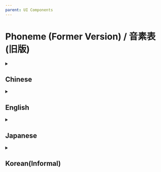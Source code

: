 ```yaml
---
parent: UI Components
---
```



# Phoneme (Former Version) / 音素表 (旧版)
<details>
<summary>
<h2>Chinese</h2>
</summary>
<table>
<tr>
<th>Mandarin<br />X-SAMPA</th>
<th>Type</th>
<th>Example</th>
<th>English Arpabet<br />(Alternative)</th>
<th>Japanese Romaji<br />(Alternative)</th>
</tr>
<tr>
<td>a</td>
<td>vowel</td>
<td>啊 <u>a</u><br />而 <u>e</u>r</td>
<td>ae</td>
<td>a</td>
</tr>
<tr>
<td>A</td>
<td>vowel</td>
<td>昂 <u>a</u>ng </td>
<td>aa</td>
<td>a</td>
</tr>
<tr>
<td>o</td>
<td>vowel</td>
<td>我 w<u>o</u> </td>
<td>ao</td>
<td>o</td>
</tr>
<tr>
<td>@</td>
<td>vowel</td>
<td>恩 <u>e</u>n </td>
<td>ax</td>
<td>e</td>
</tr>
<tr>
<td>e</td>
<td>vowel</td>
<td>黑 h<u>e</u>i </td>
<td>eh</td>
<td>e</td>
</tr>
<tr>
<td>7</td>
<td>vowel</td>
<td>饿 <u>e</u> </td>
<td>ah</td>
<td>o</td>
</tr>
<tr>
<td>U</td>
<td>vowel</td>
<td>红 h<u>o</u>ng </td>
<td>uh</td>
<td>u</td>
</tr>
<tr>
<td>u</td>
<td>vowel</td>
<td>无 w<u>u</u> </td>
<td>uw</td>
<td>u</td>
</tr>
<tr>
<td>i</td>
<td>vowel</td>
<td>一 y<u>i</u> </td>
<td>iy</td>
<td>i</td>
</tr>
<tr>
<td>i\</td>
<td>vowel</td>
<td>四 s<u>i</u> </td>
<td>ih</td>
<td>i</td>
</tr>
<tr>
<td>i`</td>
<td>vowel</td>
<td>十 sh<u>i</u> </td>
<td>uh</td>
<td>u</td>
</tr>
<tr>
<td>y</td>
<td>vowel</td>
<td>与 y<u>ü</u> </td>
<td>iy</td>
<td>i</td>
</tr>
<tr>
<td>AU</td>
<td>diphthong</td>
<td>好 h<u>ao</u> </td>
<td>aa uh</td>
<td>a w</td>
</tr>
<tr>
<td>@U</td>
<td>diphthong</td>
<td>欧 <u>ou</u> </td>
<td>ax uh</td>
<td>o w</td>
</tr>
<tr>
<td>ia</td>
<td>diphthong</td>
<td>家 j<u>ia</u> </td>
<td>y ae</td>
<td>y a</td>
</tr>
<tr>
<td>iA</td>
<td>diphthong</td>
<td>将 j<u>ia</u>ng </td>
<td>y aa</td>
<td>y a</td>
</tr>
<tr>
<td>iAU</td>
<td>diphthong</td>
<td>小 x<u>iao</u> </td>
<td>y aa uh</td>
<td>y a w</td>
</tr>
<tr>
<td>ie</td>
<td>diphthong</td>
<td>些 x<u>ie</u> </td>
<td>y eh</td>
<td>y e</td>
</tr>
<tr>
<td>iE</td>
<td>diphthong</td>
<td>前 q<u>ia</u>n </td>
<td>y eh</td>
<td>y a</td>
</tr>
<tr>
<td>iU</td>
<td>diphthong</td>
<td>穷 q<u>io</u>ng </td>
<td>y uh</td>
<td>y u</td>
</tr>
<tr>
<td>i@U</td>
<td>diphthong</td>
<td>就 j<u>iou</u> </td>
<td>y ax uh</td>
<td>y o w</td>
</tr>
<tr>
<td>y{</td>
<td>diphthong</td>
<td>远 y<u>ua</u>n </td>
<td>iy ae</td>
<td>i a</td>
</tr>
<tr>
<td>yE</td>
<td>diphthong</td>
<td>先 x<u>ia</u>n </td>
<td>iy eh</td>
<td>i e</td>
</tr>
<tr>
<td>ua</td>
<td>diphthong</td>
<td>华 h<u>ua</u> </td>
<td>w ae</td>
<td>w a</td>
</tr>
<tr>
<td>uA</td>
<td>diphthong</td>
<td>狂 k<u>ua</u>ng </td>
<td>w aa</td>
<td>w a</td>
</tr>
<tr>
<td>u@</td>
<td>diphthong</td>
<td>顺 sh<u>u</u>n </td>
<td>w ax</td>
<td>w e</td>
</tr>
<tr>
<td>ue</td>
<td>diphthong</td>
<td>对 d<u>u</u>i </td>
<td>w eh</td>
<td>w e</td>
</tr>
<tr>
<td>uo</td>
<td>diphthong</td>
<td>多 d<u>uo</u> </td>
<td>w ao</td>
<td>w o</td>
</tr>
<tr>
<td>:\i</td>
<td>semivowel</td>
<td>还 ha<u>i</u><br />北 be<u>i</u></td>
<td>ih</td>
<td>e i</td>
</tr>
<tr>
<td>r\`</td>
<td>semivowel</td>
<td>而 e<u>r</u> </td>
<td>er</td>
<td>r</td>
</tr>
<tr>
<td>:n</td>
<td>semivowel</td>
<td>安 a<u>n</u><br />恩 e<u>n<u></td>
<td>n</td>
<td>n</td>
</tr>
<tr>
<td>N</td>
<td>semivowel</td>
<td>横 he<u>ng</u> </td>
<td>ng</td>
<td>N</td>
</tr>
<tr>
<td>p</td>
<td>stop</td>
<td>波 <u>b</u>o </td>
<td>b</td>
<td>b</td>
</tr>
<tr>
<td>ph</td>
<td>stop</td>
<td>坡 <u>p</u>o </td>
<td>p</td>
<td>p</td>
</tr>
<tr>
<td>t</td>
<td>stop</td>
<td>的 <u>d</u>e </td>
<td>d</td>
<td>d</td>
</tr>
<tr>
<td>th</td>
<td>stop</td>
<td>特 <u>t</u>e </td>
<td>t</td>
<td>t</td>
</tr>
<tr>
<td>k</td>
<td>stop</td>
<td>哥 <u>g</u>e </td>
<td>g</td>
<td>g</td>
</tr>
<tr>
<td>kh</td>
<td>stop</td>
<td>可 <u>k</u>e </td>
<td>k</td>
<td>k</td>
</tr>
<tr>
<td>ts\</td>
<td>affricate</td>
<td>几 <u>j</u>i </td>
<td>jh</td>
<td>j</td>
</tr>
<tr>
<td>ts</td>
<td>affricate</td>
<td>字 <u>z</u>i </td>
<td>z</td>
<td>z</td>
</tr>
<tr>
<td>tsh</td>
<td>affricate</td>
<td>次 <u>c</u>i </td>
<td>t s</td>
<td>ts</td>
</tr>
<tr>
<td>ts`</td>
<td>affricate</td>
<td>只 <u>zh</u>i </td>
<td>jh</td>
<td>j</td>
</tr>
<tr>
<td>ts`h</td>
<td>affricate</td>
<td>吃 <u>ch</u>i </td>
<td>ch</td>
<td>ch</td>
</tr>
<tr>
<td>ts\h</td>
<td>affricate(SV Editor)<br />fricative(SV Studio)</td>
<td>七 <u>q</u>i </td>
<td>ch</td>
<td>ch</td>
</tr>
<tr>
<td>x</td>
<td>aspirate</td>
<td>和 <u>h</u>e </td>
<td>hh</td>
<td>h</td>
</tr>
<tr>
<td>f</td>
<td>fricative</td>
<td>佛 <u>f</u>o </td>
<td>f</td>
<td>f</td>
</tr>
<tr>
<td>s</td>
<td>fricative</td>
<td>四 <u>s</u>i </td>
<td>s</td>
<td>s</td>
</tr>
<tr>
<td>s`</td>
<td>fricative</td>
<td>十 <u>sh</u>i </td>
<td>sh</td>
<td>sh</td>
</tr>
<tr>
<td>s\</td>
<td>fricative</td>
<td>西 <u>x</u>i </td>
<td>sh</td>
<td>sh</td>
</tr>
<tr>
<td>m</td>
<td>nasal</td>
<td>末 <u>m</u>o </td>
<td>m</td>
<td>m</td>
</tr>
<tr>
<td>n</td>
<td>nasal</td>
<td>呢 <u>n</u>e </td>
<td>n</td>
<td>n</td>
</tr>
<tr>
<td>l</td>
<td>liquid</td>
<td>了 <u>l</u>e </td>
<td>l</td>
<td>r</td>
</tr>
<tr>
<td>z`</td>
<td>semivowel</td>
<td>日 <u>r</u>i </td>
<td>zh</td>
<td>j</td>
</tr>
<tr>
<td>w</td>
<td>semivowel</td>
<td>哇 <u>w</u>a </td>
<td>w</td>
<td>w</td>
</tr>
<tr>
<td>j</td>
<td>semivowel</td>
<td>亚 <u>y</u>a </td>
<td>y</td>
<td>y</td>
</tr>
<tr>
<td>sil</td>
<td>silence</td>
<td></td>
<td></td>
<td></td>
</tr>
</table>
</details>


<details>
<summary>

<h2>English</h2>
</summary>
<table>
<tr>
<th>Arpabet</th>
<th>Type</th>
<th>Example</th>
<th>X-SAMPA<br />(Alternative)</th>
<th>Japanese Romaji<br />(Alternative)</th>
</tr>
<tr>
<td>aa</td>
<td>vowel</td>
<td>p*al*m</td>
<td>A</td>
<td>a</td>
</tr>
<tr>
<td>ae</td>
<td>vowel</td>
<td>b*a*t</td>
<td>a</td>
<td>a</td>
</tr>
<tr>
<td>ah</td>
<td>vowel</td>
<td>b*u*t</td>
<td>A</td>
<td>a</td>
</tr>
<tr>
<td>ao</td>
<td>vowel</td>
<td>b*ough*t</td>
<td>o</td>
<td>o</td>
</tr>
<tr>
<td>aw</td>
<td>diphthong</td>
<td>ab*ou*t</td>
<td>AU</td>
<td>a u</td>
</tr>
<tr>
<td>ax</td>
<td>vowel</td>
<td>rent*a*l</td>
<td>@</td>
<td>e</td>
</tr>
<tr>
<td>ay</td>
<td>diphthong</td>
<td>b*i*te</td>
<td>a :\i</td>
<td>a e i</td>
</tr>
<tr>
<td>b</td>
<td>stop</td>
<td>*b*uy</td>
<td>p</td>
<td>b</td>
</tr>
<tr>
<td>ch</td>
<td>affricate</td>
<td>*ch*ina</td>
<td>ts`h</td>
<td>ch</td>
</tr>
<tr>
<td>d</td>
<td>stop</td>
<td>*d*ie</td>
<td>t</td>
<td>d</td>
</tr>
<tr>
<td>dx</td>
<td>stop</td>
<td>bu*tt*er</td>
<td>l</td>
<td>r</td>
</tr>
<tr>
<td>dr</td>
<td>affricate</td>
<td>*dr*ive</td>
<td>ts`</td>
<td>j</td>
</tr>
<tr>
<td>dh</td>
<td>fricative</td>
<td>*th*e</td>
<td>ts</td>
<td>z</td>
</tr>
<tr>
<td>eh</td>
<td>vowel</td>
<td>b*e*t</td>
<td>e</td>
<td>e</td>
</tr>
<tr>
<td>er</td>
<td>vowel</td>
<td>b*ir*d</td>
<td>@ r\`</td>
<td>e r</td>
</tr>
<tr>
<td>ey</td>
<td>diphthong</td>
<td>h*ey*</td>
<td>e :\i</td>
<td>e i</td>
</tr>
<tr>
<td>f</td>
<td>fricative</td>
<td>*f*ight</td>
<td>f</td>
<td>f</td>
</tr>
<tr>
<td>g</td>
<td>stop</td>
<td>*g*uy</td>
<td>k</td>
<td>g</td>
</tr>
<tr>
<td>hh</td>
<td>aspirate</td>
<td>*h*igh</td>
<td>x</td>
<td>h</td>
</tr>
<tr>
<td>ih</td>
<td>vowel</td>
<td>b*i*t</td>
<td>i\</td>
<td>i</td>
</tr>
<tr>
<td>iy</td>
<td>vowel</td>
<td>b*ea*t</td>
<td>i</td>
<td>i</td>
</tr>
<tr>
<td>jh</td>
<td>affricate</td>
<td>*j*ust</td>
<td>ts`</td>
<td>j</td>
</tr>
<tr>
<td>k</td>
<td>stop</td>
<td>*k*ite</td>
<td>kh</td>
<td>k</td>
</tr>
<tr>
<td>l</td>
<td>liquid</td>
<td>*l*ie</td>
<td>l</td>
<td>r</td>
</tr>
<tr>
<td>m</td>
<td>nasal</td>
<td>*m*y</td>
<td>m</td>
<td>m</td>
</tr>
<tr>
<td>n</td>
<td>nasal</td>
<td>*n*ose</td>
<td>n</td>
<td>n</td>
</tr>
<tr>
<td>ng</td>
<td>nasal</td>
<td>si*ng*</td>
<td>N</td>
<td>N</td>
</tr>
<tr>
<td>ow</td>
<td>diphthong</td>
<td>b*oa*t</td>
<td>@U</td>
<td>o u</td>
</tr>
<tr>
<td>oy</td>
<td>diphthong</td>
<td>b*oy*</td>
<td>o :\i</td>
<td>o i</td>
</tr>
<tr>
<td>p</td>
<td>stop</td>
<td>*p*ie</td>
<td>ph</td>
<td>p</td>
</tr>
<tr>
<td>r</td>
<td>semivowel</td>
<td>*r*isk</td>
<td>r\`</td>
<td>r</td>
</tr>
<tr>
<td>s</td>
<td>fricative</td>
<td>*s*ay</td>
<td>s</td>
<td>s</td>
</tr>
<tr>
<td>sh</td>
<td>fricative</td>
<td>*sh*y</td>
<td>s`</td>
<td>sh</td>
</tr>
<tr>
<td>t</td>
<td>stop</td>
<td>*t*ie</td>
<td>th</td>
<td>t</td>
</tr>
<tr>
<td>tr</td>
<td>affricate</td>
<td>*tr*ee</td>
<td>ts`h</td>
<td>ch</td>
</tr>
<tr>
<td>th</td>
<td>fricative</td>
<td>*th*ing</td>
<td>s</td>
<td>s</td>
</tr>
<tr>
<td>uh</td>
<td>vowel</td>
<td>b*oo*k</td>
<td>U</td>
<td>u</td>
</tr>
<tr>
<td>uw</td>
<td>vowel</td>
<td>b*oo*t</td>
<td>u</td>
<td>u</td>
</tr>
<tr>
<td>v</td>
<td>fricative</td>
<td>*v*ote</td>
<td>w</td>
<td>v</td>
</tr>
<tr>
<td>w</td>
<td>semivowel</td>
<td>*w*ise</td>
<td>w</td>
<td>w</td>
</tr>
<tr>
<td>y</td>
<td>semivowel</td>
<td>*y*es</td>
<td>j</td>
<td>y</td>
</tr>
<tr>
<td>z</td>
<td>fricative</td>
<td>*z*oo</td>
<td>ts</td>
<td>z</td>
</tr>
<tr>
<td>zh</td>
<td>fricative</td>
<td>mea*s*ure</td>
<td>z` </td>
<td>j</td>
</tr>
<tr>
<td>sil</td>
<td>silence</td>
<td>...</td>
<td></td>
<td></td>
</tr>
</table>
</details>
<details>
<summary>
<h2>Japanese</h2>
</summary>
<table>
<tr>
<th>Japanese<br />Romaji</th>
<th>Type</th>
<th>Example</th>
<th>English Arpabet<br />(Alternative)</th>
</tr>
<tr>
<td>a</td>
<td>vowel</td>
<td>あ <u>a</u></td>
<td>ae</td>
</tr>
<tr>
<td>i</td>
<td>vowel</td>
<td>い <u>i</u></td>
<td>iy</td>
</tr>
<tr>
<td>u</td>
<td>vowel</td>
<td>う <u>u</u></td>
<td>uw</td>
</tr>
<tr>
<td>e</td>
<td>vowel</td>
<td>え <u>e</u></td>
<td>eh</td>
</tr>
<tr>
<td>o</td>
<td>vowel</td>
<td>お <u>o</u></td>
<td>ao</td>
</tr>
<tr>
<td>N</td>
<td>vowel</td>
<td>ん <u>n</u></td>
<td>ng</td>
</tr>
<tr>
<td>t</td>
<td>stop</td>
<td>た <u>t</u>a</td>
<td>t</td>
</tr>
<tr>
<td>d</td>
<td>stop</td>
<td>だ <u>d</u>a</td>
<td>d</td>
</tr>
<tr>
<td>s</td>
<td>fricative</td>
<td>さ <u>s</u>a</td>
<td>s</td>
</tr>
<tr>
<td>sh</td>
<td>fricative</td>
<td>しゃ <u>sh</u>a</td>
<td>sh</td>
</tr>
<tr>
<td>j</td>
<td>affricate</td>
<td>じ <u>j</u>i</td>
<td>zh</td>
</tr>
<tr>
<td>z</td>
<td>affricate</td>
<td>ざ <u>z</u>a</td>
<td>z</td>
</tr>
<tr>
<td>ts</td>
<td>affricate</td>
<td>つ <u>ts</u>u</td>
<td>t s</td>
</tr>
<tr>
<td>k</td>
<td>stop</td>
<td>か <u>k</u>a</td>
<td>k</td>
</tr>
<tr>
<td>g</td>
<td>stop</td>
<td>が <u>g</u>a</td>
<td>g</td>
</tr>
<tr>
<td>h</td>
<td>aspirate</td>
<td>は <u>h</u>a</td>
<td>hh</td>
</tr>
<tr>
<td>b</td>
<td>stop</td>
<td>ば <u>b</u>a</td>
<td>b</td>
</tr>
<tr>
<td>p</td>
<td>stop</td>
<td>ぱ <u>p</u>a</td>
<td>p</td>
</tr>
<tr>
<td>f</td>
<td>fricative</td>
<td>ふぁ <u>f</u>a</td>
<td>f</td>
</tr>
<tr>
<td>ch</td>
<td>affricate</td>
<td>ちゃ <u>ch</u>a</td>
<td>ch</td>
</tr>
<tr>
<td>ry</td>
<td>liquid</td>
<td>りゃ <u>ry</u>a</td>
<td>dx y</td>
</tr>
<tr>
<td>ky</td>
<td>stop</td>
<td>きゃ <u>ky</u>a</td>
<td>k y</td>
</tr>
<tr>
<td>py</td>
<td>stop</td>
<td>ぴゃ <u>py</u>a</td>
<td>p y</td>
</tr>
<tr>
<td>dy</td>
<td>stop</td>
<td>でゃ <u>dy</u>a</td>
<td>d y</td>
</tr>
<tr>
<td>ty</td>
<td>stop</td>
<td>てゃ <u>ty</u>a</td>
<td>t y</td>
</tr>
<tr>
<td>ny</td>
<td>nasal</td>
<td>にゃ <u>ny</u>a</td>
<td>n y</td>
</tr>
<tr>
<td>hy</td>
<td>aspirate</td>
<td>ひゃ <u>hy</u>a</td>
<td>hh y</td>
</tr>
<tr>
<td>my</td>
<td>nasal</td>
<td>みゃ <u>my</u>a</td>
<td>m y</td>
</tr>
<tr>
<td>gy</td>
<td>stop</td>
<td>ぎゃ <u>gy</u>a</td>
<td>g y</td>
</tr>
<tr>
<td>by</td>
<td>stop</td>
<td>びゃ <u>by</u>a</td>
<td>b y</td>
</tr>
<tr>
<td>n</td>
<td>nasal</td>
<td>な <u>n</u>a</td>
<td>n</td>
</tr>
<tr>
<td>m</td>
<td>nasal</td>
<td>ま <u>m</u>a</td>
<td>m</td>
</tr>
<tr>
<td>r</td>
<td>liquid</td>
<td>ら <u>r</u>a</td>
<td>dx</td>
</tr>
<tr>
<td>v</td>
<td>semivowel</td>
<td>ヴ <u>v</u>u</td>
<td>v</td>
</tr>
<tr>
<td>w</td>
<td>semivowel</td>
<td>わ <u>w</u>a</td>
<td>w</td>
</tr>
<tr>
<td>y</td>
<td>semivowel</td>
<td>や <u>y</u>a</td>
<td>y</td>
</tr>
<tr>
<td>sil</td>
<td>silence</td>
<td></td>
<td></td>
</tr>
</table>
</details>
<details>
<summary>
<h2>Korean(Informal)</h2>
</summary>
<table>
<thead>
<tr>
<th><span>Korean</span></th>
<th><span>Mandarin X-SAMPA<br />(Alternative)</span></th>
<th><span>English Arpabet<br />(Alternative)</span></th>
<th><span>Japanese Romaji<br />(Alternative)</span></th>
</tr>
</thead>
<tbody>
<tr>
<td><span>ㅏ / a</span></td>
<td><span>a</span></td>
<td><span>ae</span></td>
<td><span>a</span></td>
</tr>
<tr>
<td><span>ㅐ / ae</span></td>
<td><span>e</span></td>
<td><span>eh</span></td>
<td><span>e</span></td>
</tr>
<tr>
<td><span>ㅑ / ya</span></td>
<td><span>ia</span></td>
<td><span>y ae</span></td>
<td><span>y a</span></td>
</tr>
<tr>
<td><span>ㅒ / yae</span></td>
<td><span>ie</span></td>
<td><span>y eh</span></td>
<td><span>y e</span></td>
</tr>
<tr>
<td><span>ㅓ / eo</span></td>
<td><span>A</span></td>
<td><span>ah</span></td>
<td><span>a o</span></td>
</tr>
<tr>
<td><span>ㅔ / e</span></td>
<td><span>e</span></td>
<td><span>eh</span></td>
<td><span>e</span></td>
</tr>
<tr>
<td><span>ㅕ / yeo</span></td>
<td><span>iA</span></td>
<td><span>y ah</span></td>
<td><span>y a o</span></td>
</tr>
<tr>
<td><span>ㅖ / ye</span></td>
<td><span>ie</span></td>
<td><span>y eh</span></td>
<td><span>y e</span></td>
</tr>
<tr>
<td><span>ㅗ / o</span></td>
<td><span>o</span></td>
<td><span>ao</span></td>
<td><span>o</span></td>
</tr>
<tr>
<td><span>ㅘ / wa</span></td>
<td><span>ua</span></td>
<td><span>w ae</span></td>
<td><span>w a</span></td>
</tr>
<tr>
<td><span>ㅙ / wae</span></td>
<td><span>ue</span></td>
<td><span>w eh</span></td>
<td><span>w e</span></td>
</tr>
<tr>
<td><span>ㅚ / oe</span></td>
<td><span>ue</span></td>
<td><span>w eh</span></td>
<td><span>w e</span></td>
</tr>
<tr>
<td><span>ㅛ / yo</span></td>
<td><span>j o</span></td>
<td><span>y ao</span></td>
<td><span>y o</span></td>
</tr>
<tr>
<td><span>ㅜ / u</span></td>
<td><span>u</span></td>
<td><span>uw</span></td>
<td><span>u </span></td>
</tr>
<tr>
<td><span>ㅝ / wo</span></td>
<td><span>uA</span></td>
<td><span>w ah</span></td>
<td><span>w o</span></td>
</tr>
<tr>
<td><span>ㅞ / we</span></td>
<td><span>ue</span></td>
<td><span>w eh</span></td>
<td><span>w e</span></td>
</tr>
<tr>
<td><span>ㅟ / wi</span></td>
<td><span>u :\i</span></td>
<td><span>w iy</span></td>
<td><span>w i</span></td>
</tr>
<tr>
<td><span>ㅠ / yu</span></td>
<td><span>j u</span></td>
<td><span>y uw</span></td>
<td><span>y u</span></td>
</tr>
<tr>
<td><span>ㅡ / eu</span></td>
<td><span>U</span></td>
<td><span>uh</span></td>
<td><span>u </span></td>
</tr>
<tr>
<td><span>ㅢ(Single) / ui</span></td>
<td><span>U :\i</span></td>
<td><span>uh iy</span></td>
<td><span>u i</span></td>
</tr>
<tr>
<td><span>ㅢ(After Consonant) / ui</span></td>
<td><span>i</span></td>
<td><span>iy</span></td>
<td><span>i</span></td>
</tr>
<tr>
<td><span>ㅣ / i</span></td>
<td><span>i</span></td>
<td><span>iy</span></td>
<td><span>i</span></td>
</tr>
<tr>
<td><span>ㄱ / g</span></td>
<td><span>k</span></td>
<td><span>g</span></td>
<td><span>g</span></td>
</tr>
<tr>
<td><span>ㄱ(Final) / k</span></td>
<td><span>k</span></td>
<td><span>g</span></td>
<td><span>g</span></td>
</tr>
<tr>
<td><span>ㄲ / kk</span></td>
<td><span>cl k</span></td>
<td><span>cl g</span></td>
<td><span>cl g</span></td>
</tr>
<tr>
<td><span>ㄲ(Final) / k</span></td>
<td><span>k</span></td>
<td><span>g</span></td>
<td><span>g</span></td>
</tr>
<tr>
<td><span>ㄴ / n</span></td>
<td><span>:n</span></td>
<td><span>n</span></td>
<td><span>n</span></td>
</tr>
<tr>
<td><span>ㄷ / d</span></td>
<td><span>t</span></td>
<td><span>d</span></td>
<td><span>d</span></td>
</tr>
<tr>
<td><span>ㄷ(Final) / t</span></td>
<td><span>t</span></td>
<td><span>d</span></td>
<td><span>d</span></td>
</tr>
<tr>
<td><span>ㄸ / tt</span></td>
<td><span>cl t</span></td>
<td><span>cl d</span></td>
<td><span>cl d</span></td>
</tr>
<tr>
<td><span>ㄹ / r</span></td>
<td><span>l</span></td>
<td><span>dx</span></td>
<td><span>r</span></td>
</tr>
<tr>
<td><span>ㄹ(Final) / l</span></td>
<td><span>r\`</span></td>
<td><span>l</span></td>
<td><span>r</span></td>
</tr>
<tr>
<td><span>ㅁ / m</span></td>
<td><span>m</span></td>
<td><span>m</span></td>
<td><span>m</span></td>
</tr>
<tr>
<td><span>ㅂ / b</span></td>
<td><span>p</span></td>
<td><span>b</span></td>
<td><span>b</span></td>
</tr>
<tr>
<td><span>ㅂ(Final) / p</span></td>
<td><span>p</span></td>
<td><span>b</span></td>
<td><span>b</span></td>
</tr>
<tr>
<td><span>ㅃ / pp</span></td>
<td><span>cl p</span></td>
<td><span>cl b</span></td>
<td><span>cl b</span></td>
</tr>
<tr>
<td><span>ㅅ / s</span></td>
<td><span>s</span></td>
<td><span>s</span></td>
<td><span>s</span></td>
</tr>
<tr>
<td><span>ㅅ(Before i/y) / s</span></td>
<td><span>s\</span></td>
<td><span>sh</span></td>
<td><span>sh</span></td>
</tr>
<tr>
<td><span>ㅅ(Final) / t</span></td>
<td><span>t</span></td>
<td><span>d</span></td>
<td><span>d</span></td>
</tr>
<tr>
<td><span>ㅆ / ss</span></td>
<td><span>s</span></td>
<td><span>s</span></td>
<td><span>s</span></td>
</tr>
<tr>
<td><span>ㅆ(Before i/y) / ss</span></td>
<td><span>cl s\</span></td>
<td><span>cl sh</span></td>
<td><span>cl sh</span></td>
</tr>
<tr>
<td><span>ㅆ(Final) / t</span></td>
<td><span>t</span></td>
<td><span>d</span></td>
<td><span>d</span></td>
</tr>
<tr>
<td><span>ㅇ(Final) / ng</span></td>
<td><span>N</span></td>
<td><span>ng</span></td>
<td><span>N</span></td>
</tr>
<tr>
<td><span>ㅈ / j</span></td>
<td><span>ts\</span></td>
<td><span>jh</span></td>
<td><span>j</span></td>
</tr>
<tr>
<td><span>ㅈ(Final) / t</span></td>
<td><span>t</span></td>
<td><span>d</span></td>
<td><span>d</span></td>
</tr>
<tr>
<td><span>ㅉ / jj</span></td>
<td><span>cl ts\</span></td>
<td><span>cl jh</span></td>
<td><span>cl j</span></td>
</tr>
<tr>
<td><span>ㅊ / ch</span></td>
<td><span>ts\h</span></td>
<td><span>ch</span></td>
<td><span>ch</span></td>
</tr>
<tr>
<td><span>ㅊ(Final) / t</span></td>
<td><span>t</span></td>
<td><span>d</span></td>
<td><span>d</span></td>
</tr>
<tr>
<td><span>ㅋ / k</span></td>
<td><span>kh</span></td>
<td><span>k</span></td>
<td><span>k</span></td>
</tr>
<tr>
<td><span>ㅌ / t</span></td>
<td><span>th</span></td>
<td><span>t</span></td>
<td><span>t</span></td>
</tr>
<tr>
<td><span>ㅍ / p</span></td>
<td><span>ph</span></td>
<td><span>p</span></td>
<td><span>p</span></td>
</tr>
<tr>
<td><span>ㅎ / h</span></td>
<td><span>x</span></td>
<td><span>hh</span></td>
<td><span>h</span></td>
</tr>
</tbody>
</table>
